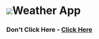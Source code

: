 # <img src="https://raw.githubusercontent.com/ksalokya/weather_v2/main/public/images/favicon.ico"></img>Weather App 


### Don't Click Here - [Click Here](https://beat-the-weather.onrender.com/)
